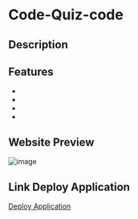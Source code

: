 # Code-Quiz-code

## Description



## Features 
* 
* 
* 
* 

## Website Preview
![image]()

## Link Deploy Application

[Deploy Application]()